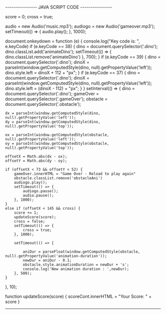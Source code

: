 
----------------  JAVA SCRIPT CODE ----------------

score = 0;
cross = true;

audio = new Audio('music.mp3');
audiogo = new Audio('gameover.mp3');
setTimeout(() => {
    audio.play();
}, 1000);


document.onkeydown = function (e) {
    console.log("Key code is: ", e.keyCode)
    if (e.keyCode == 38) {
        dino = document.querySelector('.dino');
        dino.classList.add('animateDino');
        setTimeout(() => {
            dino.classList.remove('animateDino')
        }, 700);
    }
    if (e.keyCode == 39) {
        dino = document.querySelector('.dino');
        dinoX = parseInt(window.getComputedStyle(dino, null).getPropertyValue('left'));
        dino.style.left = dinoX + 112 + "px";
    }
    if (e.keyCode == 37) {
        dino = document.querySelector('.dino');
        dinoX = parseInt(window.getComputedStyle(dino, null).getPropertyValue('left'));
        dino.style.left = (dinoX - 112) + "px";
    }
}
setInterval(() => {
    dino = document.querySelector('.dino');
    gameOver = document.querySelector('.gameOver');
    obstacle = document.querySelector('.obstacle');

    dx = parseInt(window.getComputedStyle(dino, null).getPropertyValue('left'));
    dy = parseInt(window.getComputedStyle(dino, null).getPropertyValue('top'));

    ox = parseInt(window.getComputedStyle(obstacle, null).getPropertyValue('left'));
    oy = parseInt(window.getComputedStyle(obstacle, null).getPropertyValue('top'));

    offsetX = Math.abs(dx - ox);
    offsetY = Math.abs(dy - oy);

    if (offsetX < 73 && offsetY < 52) {
        gameOver.innerHTML = "Game Over - Reload to play again"
        obstacle.classList.remove('obstacleAni')
        audiogo.play();
        setTimeout(() => {
            audiogo.pause();
            audio.pause();
        }, 1000);
    }
    else if (offsetX < 145 && cross) {
        score += 1;
        updateScore(score);
        cross = false;
        setTimeout(() => {
            cross = true;
        }, 1000);

        setTimeout(() => {

            aniDur = parseFloat(window.getComputedStyle(obstacle, null).getPropertyValue('animation-duration'));
            newDur = aniDur - 0.1;
            obstacle.style.animationDuration = newDur + 's';
            console.log('New animation duration : ',newDur);
        }, 500);
    }
}, 10);

function updateScore(score) {
    scoreCont.innerHTML = "Your Score: " + score
}

---------------------------------------------------------------------------------------------------------




